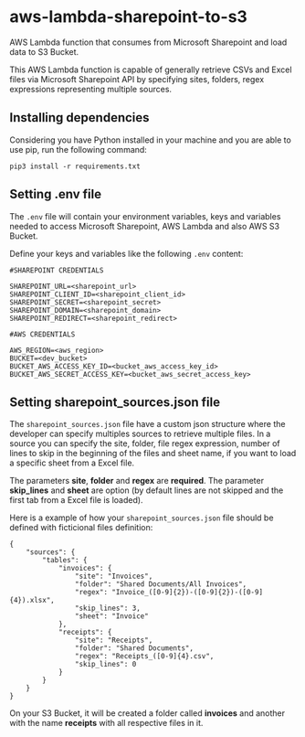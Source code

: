 # aws-lambda-sharepoint-to-s3
AWS Lambda function that consumes from Microsoft Sharepoint and load data to S3 Bucket. 

This AWS Lambda function is capable of generally retrieve CSVs and Excel files via Microsoft Sharepoint API by specifying sites, folders, regex expressions representing multiple sources.

## Installing dependencies
Considering you have Python installed in your machine and you are able to use pip, run the following command:

`pip3 install -r requirements.txt`


## Setting .env file

The `.env` file will contain your environment variables, keys and variables needed to access Microsoft Sharepoint, AWS Lambda and also AWS S3 Bucket.

Define your keys and variables like the following `.env` content: 
```
#SHAREPOINT CREDENTIALS

SHAREPOINT_URL=<sharepoint_url>
SHAREPOINT_CLIENT_ID=<sharepoint_client_id>
SHAREPOINT_SECRET=<sharepoint_secret>
SHAREPOINT_DOMAIN=<sharepoint_domain>
SHAREPOINT_REDIRECT=<sharepoint_redirect>

#AWS CREDENTIALS

AWS_REGION=<aws_region>
BUCKET=<dev_bucket>
BUCKET_AWS_ACCESS_KEY_ID=<bucket_aws_access_key_id>
BUCKET_AWS_SECRET_ACCESS_KEY=<bucket_aws_secret_access_key>
```

## Setting sharepoint_sources.json file

The `sharepoint_sources.json` file have a custom json structure where the developer can specify multiples sources to retrieve multiple files. In a source you can specify the site, folder, file regex expression, number of lines to skip in the beginning of the files and sheet name, if you want to load a specific sheet from a Excel file.

The parameters __site__, __folder__ and __regex__ are __required__. The parameter __skip_lines__ and __sheet__ are option (by default lines are not skipped and the first tab from a Excel file is loaded).

Here is a example of how your `sharepoint_sources.json` file should be defined with ficticional files definition:
```
{
    "sources": {
        "tables": {
            "invoices": {
                "site": "Invoices",
                "folder": "Shared Documents/All Invoices",
                "regex": "Invoice_([0-9]{2})-([0-9]{2})-([0-9]{4}).xlsx",
                "skip_lines": 3,
                "sheet": "Invoice" 
            },
            "receipts": {
                "site": "Receipts",
                "folder": "Shared Documents",
                "regex": "Receipts_([0-9]{4}.csv",
                "skip_lines": 0
            }
        }
    }
}
```

On your S3 Bucket, it will be created a folder called __invoices__ and another with the name __receipts__ with all respective files in it.